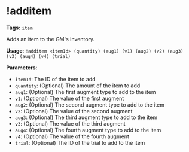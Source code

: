 # !additem

**Tags:** `item`

Adds an item to the GM's inventory.

**Usage**: `!additem <itemId> (quantity) (aug1) (v1) (aug2) (v2) (aug3) (v3) (aug4) (v4) (trial)`

**Parameters**:
- `itemId`: The ID of the item to add
- `quantity`: (Optional) The amount of the item to add
- `aug1`: (Optional) The first augment type to add to the item
- `v1`: (Optional) The value of the first augment
- `aug2`: (Optional) The second augment type to add to the item
- `v2`: (Optional) The value of the second augment
- `aug3`: (Optional) The third augment type to add to the item
- `v3`: (Optional) The value of the third augment
- `aug4`: (Optional) The fourth augment type to add to the item
- `v4`: (Optional) The value of the fourth augment
- `trial`: (Optional) The ID of the trial to add to the item
